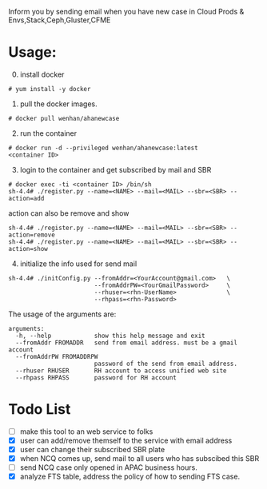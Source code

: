 Inform you by sending email when you have new case in Cloud Prods & Envs,Stack,Ceph,Gluster,CFME

# Usage:

0. install docker 
```
# yum install -y docker
```

1. pull the docker images.

```
# docker pull wenhan/ahanewcase
```

2. run the container

```
# docker run -d --privileged wenhan/ahanewcase:latest
<container ID>
```

3. login to the container and get subscribed by mail and SBR
```
# docker exec -ti <container ID> /bin/sh
sh-4.4# ./register.py --name=<NAME> --mail=<MAIL> --sbr=<SBR> --action=add
```

action can also be remove and show

```
sh-4.4# ./register.py --name=<NAME> --mail=<MAIL> --sbr=<SBR> --action=remove
sh-4.4# ./register.py --name=<NAME> --mail=<MAIL> --sbr=<SBR> --action=show
```

4. initialize the info used for send mail

```
sh-4.4# ./initConfig.py --fromAddr=<YourAccount@gmail.com>   \
                        --fromAddrPW=<YourGmailPassword>     \
                        --rhuser=<rhn-UserName>              \
                        --rhpass=<rhn-Password>
```

The usage of the arguments are:

```
arguments:
  -h, --help            show this help message and exit
  --fromAddr FROMADDR   send from email address. must be a gmail account
  --fromAddrPW FROMADDRPW
                        password of the send from email address.
  --rhuser RHUSER       RH account to access unified web site
  --rhpass RHPASS       password for RH account

```

# Todo List
- [ ] make this tool to an web service to folks
- [x] user can add/remove themself to the service with email address
- [x] user can change their subscribed SBR plate
- [x] when NCQ comes up, send mail to all users who has subscibed this SBR
- [ ] send NCQ case only opened in APAC business hours.
- [x] analyze FTS table, address the policy of how to sending FTS case.
